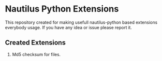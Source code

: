 # Nautilus Python Extensions

This repository created for making usefull nautilus-python based extensions everybody usage. If you have any idea or issue please report it.

## Created Extensions 

1. Md5 checksum for files.

